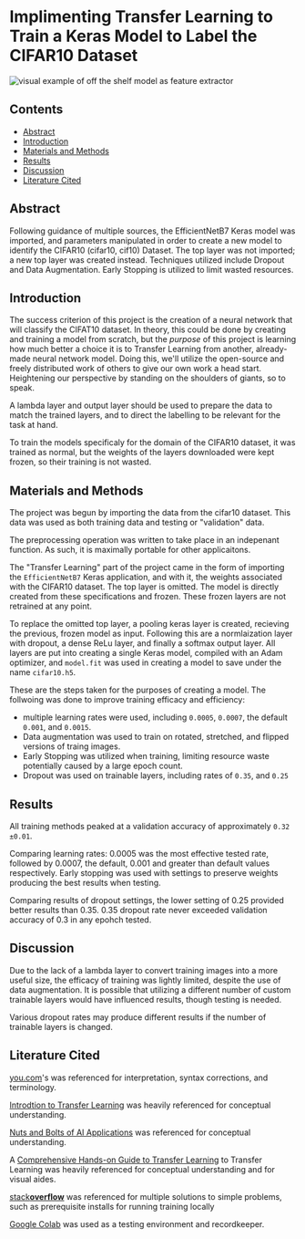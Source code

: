 # Implimenting Transfer Learning to Train a Keras Model to Label the CIFAR10 Dataset

![visual example of off the shelf model as feature extractor](https://miro.medium.com/v2/resize:fit:1400/format:webp/1*qfQ3hmHLwApXZBN-A85r8g.png)

## Contents
- [Abstract](#abstract)
- [Introduction](#introduction)
- [Materials and Methods](#materials-and-methods)
- [Results](#results)
- [Discussion](#discussion)
- [Literature Cited](#literature-cited)

## Abstract

Following guidance of multiple sources, the EfficientNetB7 Keras model was imported, and  parameters manipulated in order to create a new model to identify the CIFAR10 (cifar10, cif10) Dataset. The top layer was not imported; a new top layer was created instead. Techniques utilized include Dropout and Data Augmentation. Early Stopping is utilized to limit wasted resources.

## Introduction

The success criterion of this project is the creation of a neural network that will classify the CIFAT10 dataset. In theory, this could be done by creating and training a model from scratch, but the *purpose* of this project is learning how much better a choice it is to Transfer Learning from another, already-made neural network model. Doing this, we'll utilize the open-source and freely distributed work of others to give our own work a head start. Heightening our perspective by standing on the shoulders of giants, so to speak.

A lambda layer and output layer should be used to prepare the data to match the trained layers, and to direct the labelling to be relevant for the task at hand.

To train the models specificaly for the domain of the CIFAR10 dataset, it was  trained as normal, but the weights of the layers downloaded were kept frozen, so their training is not wasted.

## Materials and Methods

The project was begun by importing the data from the cifar10 dataset. This data was used as both training data and testing or "validation" data.

The preprocessing operation was written to take place in an indepenant function. As such, it is maximally portable for other applicaitons.

The "Transfer Learning" part of the project came in the form of importing the `EfficientNetB7` Keras application, and with it, the weights associated with the CIFAR10 dataset. The top layer is omitted. The model is directly created from these specifications and frozen. These frozen layers are not retrained at any point.

To replace the omitted top layer, a pooling keras layer is created, recieving the previous, frozen model as input. Following this are a normlaization layer with dropout, a dense ReLu layer, and finally a softmax output layer. All layers are put into creating a single Keras model, compiled with an Adam optimizer, and `model.fit` was used in creating a model to save under the name `cifar10.h5`.

These are the steps taken for the purposes of creating a model. The follwoing was done to improve training efficacy and efficiency:

* multiple learning rates were used, including `0.0005`, `0.0007`, the default `0.001`, and `0.0015`.
* Data augmentation was used to train on rotated, stretched, and flipped versions of traing images.
* Early Stopping was utilized when training, limiting resource waste potentially caused by a large epoch count.
* Dropout was used on trainable layers, including rates of `0.35`, and `0.25`

## Results

All training methods peaked at a validation accuracy of approximately `0.32 ±0.01`.

Comparing learning rates: 0.0005 was the most effective tested rate, followed by 0.0007, the default, 0.001 and greater than default values respectively. Early stopping was used with settings to preserve weights producing the best results when testing. 

Comparing results of dropout settings, the lower setting of 0.25 provided better results than 0.35. 0.35 dropout rate never exceeded validation accuracy of 0.3 in any epohch tested.

## Discussion

Due to the lack of a lambda layer to convert training images into a more useful size, the efficacy of training was lightly limited, despite the use of data augmentation. It is possible that utilizing a different number of custom trainable layers would have influenced results, though testing is needed. 

Various dropout rates may produce different results if the number of trainable layers is changed.

## Literature Cited

[you.com](you.com)'s was referenced for interpretation, syntax corrections, and terminology.

[Introdtion to Transfer Learning](https://www.youtube.com/watch?v=FQM13HkEfBk&list=PLkDaE6sCZn6Gl29AoE31iwdVwSG-KnDzF&index=20:) was heavily referenced for conceptual understanding.

[Nuts and Bolts of AI Applications](#nuts-and-bolts-of-ai-applications-using-deep-learning-by-andrew-ng) was referenced for conceptual understanding.

A [Comprehensive Hands-on Guide to Transfer Learning](https://towardsdatascience.com/a-comprehensive-hands-on-guide-to-transfer-learning-with-real-world-applications-in-deep-learning-212bf3b2f27a) to Transfer Learning was heavily referenced for conceptual understanding and for visual aides.

[stack**overflow**](https://stackoverflow.com/questions/72927229/nameerror-name-scipy-is-not-defined-when-trying-to-create-a-model) was referenced for multiple solutions to simple problems, such as prerequisite installs for running training locally

[Google Colab](https://colab.research.google.com/drive/1FqqntBh4D66uG2p6p8Kj6loOfP71WtoV?usp=sharing) was used as a testing environment and recordkeeper.
